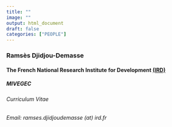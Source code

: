 ```yaml
---
title: ""
image: ""
output: html_document
draft: false
categories: ["PEOPLE"]
---
```


### Ramsès Djidjou-Demasse

#### The French National Research Institute for Development [(IRD)](https://en.ird.fr/content/key-stakeholder-sustainable-development-science)
##### MIVEGEC

###### Curriculum Vitae

###### Email: ramses.djidjoudemasse (at) ird.fr
